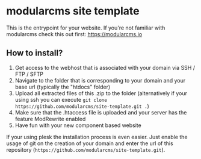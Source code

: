 # modularcms site template
This is the entrypoint for your website. If you're not familiar with modularcms check this out first: https://modularcms.io

## How to install?
1. Get access to the webhost that is associated with your domain via SSH / FTP / SFTP
1. Navigate to the folder that is corresponding to your domain and your base url (typically the "htdocs" folder)
1. Upload all extracted files of this .zip to the folder (alternatively if your using ssh you can execute `git clone https://github.com/modularcms/site-template.git .`)
1. Make sure that the .htaccess file is uploaded and your server has the feature ModRewrite enabled
1. Have fun with your new component based website

If your using plesk the installation process is even easier. Just enable the usage of git on the creation of your domain and enter the url of this repository (`https://github.com/modularcms/site-template.git`).